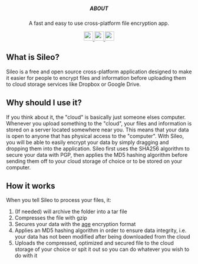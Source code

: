 <p align='center'>
  <h5 align='center'>ABOUT</h5>
  <p align='center'>
    A fast and easy to use cross-platform file encryption app.
  </p>
</p>

<p align='center'>
  <a href='https://example.com'>
    <img src='https://img.shields.io/badge/status-indev-blue?style=for-the-badge' height='25'>
  </a>
  <a href='https://example.com'>
    <img src='https://img.shields.io/badge/build-success-blue?style=for-the-badge' height='25'>
  </a>
  <a href='https://github.com/rust-dev-tools/fmt-rfcs/blob/master/guide/guide.md'>
    <img src='https://img.shields.io/badge/code_style-rust-blue?style=for-the-badge' height='25'>
  </a>
</p>

## What is Sileo?

Sileo is a free and open source cross-platform application designed to make it easier for people to encrypt files and information before uploading them to cloud storage services like Dropbox or Google Drive.

## Why should I use it?

If you think about it, the "cloud" is basically just someone elses computer. Whenever you upload something to the "cloud", your files and information is stored on a server located somewhere near you. This means that your data is open to anyone that has physical access to the "computer". With Sileo, you will be able to easily encrypt your data by simply dragging and dropping them into the application. Sileo first uses the SHA256 algorithm to secure your data with PGP, then applies the MD5 hashing algorithm before sending them off to your cloud storage of choice or to be stored on your computer.

## How it works

When you tell Sileo to process your files, it:
1. (If needed) will archive the folder into a tar file
2. Compresses the file with gzip
2. Secures your data with the [age](https://github.com/FiloSottile/age) encryption format
3. Applies an MD5 hashing algorithm in order to ensure data integrity, i.e. your data has not been modified after being downloaded from the cloud
4. Uploads the compressed, optimized and secured file to the cloud storage of your choice or spit it out so you can do whatever you wish to do with it